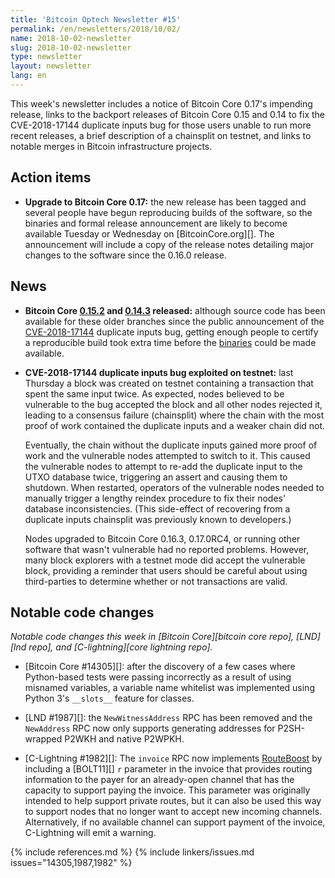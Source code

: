 ```yaml
---
title: 'Bitcoin Optech Newsletter #15'
permalink: /en/newsletters/2018/10/02/
name: 2018-10-02-newsletter
slug: 2018-10-02-newsletter
type: newsletter
layout: newsletter
lang: en
---
```

This week's newsletter includes a notice of Bitcoin Core 0.17's
impending release, links to the backport releases of Bitcoin Core 0.15
and 0.14 to fix the CVE-2018-17144 duplicate inputs bug for those users
unable to run more recent releases, a brief description of a chainsplit
on testnet, and links to notable merges in Bitcoin infrastructure
projects.

## Action items

- **Upgrade to Bitcoin Core 0.17:** the new release has been tagged and
  several people have begun reproducing builds of the software, so the
  binaries and formal release announcement are likely to become
  available Tuesday or Wednesday on [BitcoinCore.org][].  The
  announcement will include a copy of the release notes detailing major
  changes to the software since the 0.16.0 release.

## News

- **Bitcoin Core [0.15.2][] and [0.14.3][] released:** although source code has
  been available for these older branches since the public announcement
  of the [CVE-2018-17144][] duplicate inputs bug, getting enough people
  to certify a reproducible build took extra time before the
  [binaries][bcco /bin] could be made available.

- **CVE-2018-17144 duplicate inputs bug exploited on testnet:**
  last Thursday a block was created on testnet containing a transaction
  that spent the same input twice.  As expected, nodes believed to be
  vulnerable to the bug accepted the block and all other nodes rejected
  it, leading to a consensus failure (chainsplit) where the chain with
  the most proof of work contained the duplicate inputs and a weaker
  chain did not.

  Eventually, the chain without the duplicate inputs gained more proof
  of work and the vulnerable nodes attempted to switch to it.  This
  caused the vulnerable nodes to attempt to re-add the duplicate input
  to the UTXO database twice, triggering an assert and causing them to
  shutdown.  When restarted, operators of the vulnerable nodes needed
  to manually trigger a lengthy reindex procedure to fix their nodes'
  database inconsistencies.  (This side-effect of recovering from a
  duplicate inputs chainsplit was previously known to developers.)

  Nodes upgraded to Bitcoin Core 0.16.3, 0.17.0RC4, or running other
  software that wasn't vulnerable had no reported problems.  However,
  many block explorers with a testnet mode did accept the vulnerable
  block, providing a reminder that users should be careful about using
  third-parties to determine whether or not transactions are valid.

## Notable code changes

*Notable code changes this week in [Bitcoin Core][bitcoin core repo],
[LND][lnd repo], and [C-lightning][core lightning repo].*

- [Bitcoin Core #14305][]: after the discovery of a few cases where
  Python-based tests were passing incorrectly as a result of using
  misnamed variables, a variable name whitelist was implemented using
  Python 3's `__slots__` feature for classes.

- [LND #1987][]: the `NewWitnessAddress` RPC has been removed and the
  `NewAddress` RPC now only supports generating addresses for
  P2SH-wrapped P2WKH and native P2WPKH.

- [C-Lightning #1982][]: The `invoice` RPC now implements [RouteBoost][]
  by including a [BOLT11][] `r` parameter in the invoice that provides
  routing information to the payer for an already-open channel that has
  the capacity to support paying the invoice.  This parameter was originally
  intended to help support private routes, but it can also be used this
  way to support nodes that no longer want to accept new incoming
  channels.  Alternatively, if no available channel can support
  payment of the invoice, C-Lightning will emit a warning.

{% include references.md %}
{% include linkers/issues.md issues="14305,1987,1982" %}

[0.16.3]: https://bitcoincore.org/en/2018/09/18/release-0.16.3/
[0.15.2]: https://github.com/bitcoin/bitcoin/releases/tag/v0.15.2
[0.14.3]: https://github.com/bitcoin/bitcoin/releases/tag/v0.14.3
[cve-2018-17144]: https://cve.mitre.org/cgi-bin/cvename.cgi?name=CVE-2018-17144
[bcc 0.17]: https://bitcoincore.org/bin/bitcoin-core-0.17.0/
[bcco /bin]: https://bitcoincore.org/bin/
[routeboost]: https://lists.linuxfoundation.org/pipermail/lightning-dev/2018-September/001417.html

